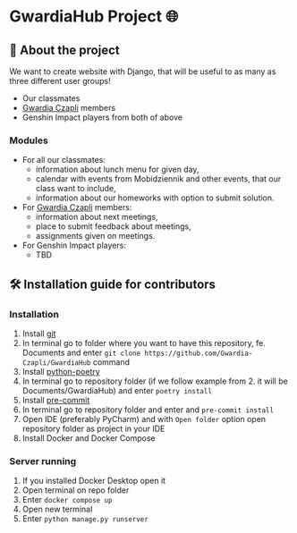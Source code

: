 # GwardiaHub Project 🌐

## 📄 About the project

We want to create website with Django, that will be useful to as many as three different user groups!

- Our classmates
- [Gwardia Czapli](https://github.com/Gwardia-Czapli/) members
- Genshin Impact players from both of above

### Modules

- For all our classmates:
  - information about lunch menu for given day,
  - calendar with events from Mobidziennik and other events, that our class want to include,
  - information about our homeworks with option to submit solution.
- For [Gwardia Czapli](https://github.com/Gwardia-Czapli/) members:
  - information about next meetings,
  - place to submit feedback about meetings,
  - assignments given on meetings.
- For Genshin Impact players:
  - TBD

## 🛠️ Installation guide for contributors

### Installation

1. Install [git](https://git-scm.com/downloads)
2. In terminal go to folder where you want to have this repository, fe. Documents and enter `git clone https://github.com/Gwardia-Czapli/GwardiaHub` command
3. Install [python-poetry](https://python-poetry.org/)
4. In terminal go to repository folder (if we follow example from 2. it will be Documents/GwardiaHub) and enter `poetry install` 
5. Install [pre-commit](https://pre-commit.com/)
6. In terminal go to repository folder and enter and `pre-commit install`
7. Open IDE (preferably PyCharm) and with `Open folder` option open repository folder as project in your IDE
8. Install Docker and Docker Compose


### Server running

1. If you installed Docker Desktop open it
2. Open terminal on repo folder 
3. Enter `docker compose up` 
4. Open new terminal 
5. Enter `python manage.py runserver`
